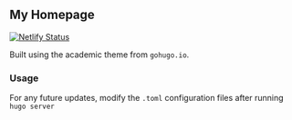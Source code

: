 ## My Homepage

[![Netlify Status](https://api.netlify.com/api/v1/badges/09317ecb-cea3-48d9-81a3-5b1006ed077d/deploy-status)](https://app.netlify.com/sites/romantic-kowalevski-6ce2e9/deploys)

Built using the academic theme from `gohugo.io`.

### Usage

For any future updates, modify the `.toml` configuration files after running `hugo server`
